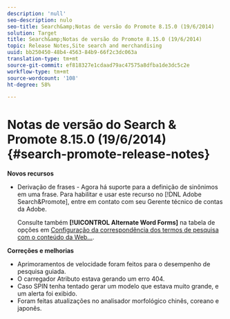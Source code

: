 ```yaml
---
description: 'null'
seo-description: nulo
seo-title: Search&amp;Notas de versão do Promote 8.15.0 (19/6/2014)
solution: Target
title: Search&amp;Notas de versão do Promote 8.15.0 (19/6/2014)
topic: Release Notes,Site search and merchandising
uuid: bb250450-48b4-4563-84b9-66f2c3dc063a
translation-type: tm+mt
source-git-commit: ef818327e1cdaad79ac47575a8dfba1de3dc5c2e
workflow-type: tm+mt
source-wordcount: '108'
ht-degree: 58%

---
```



# Notas de versão do Search &amp; Promote 8.15.0 (19/6/2014){#search-promote-release-notes}

**Novos recursos**

* Derivação de frases - Agora há suporte para a definição de sinônimos em uma frase.  Para habilitar e usar este recurso no [!DNL Adobe Search&Promote], entre em contato com seu Gerente técnico de contas da Adobe.

   Consulte também **[!UICONTROL Alternate Word Forms]** na tabela de opções em [Configuração da correspondência dos termos de pesquisa com o conteúdo da Web...](../c-about-linguistics-menu/c-about-words-and-language.md#task_351A9144A51F4B41923BDBACDEF3B616).

**Correções e melhorias**

* Aprimoramentos de velocidade foram feitos para o desempenho de pesquisa guiada.
* O carregador Atributo estava gerando um erro 404.
* Caso SPIN tenha tentado gerar um modelo que estava muito grande, e um alerta foi exibido.
* Foram feitas atualizações no analisador morfológico chinês, coreano e japonês.

